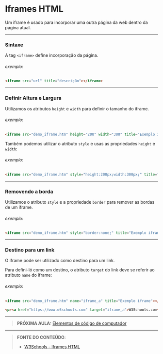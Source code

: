 # Iframes HTML

Um iframe é usado para incorporar uma outra página da web dentro da página atual. 

---

### Sintaxe 

A tag `<iframe>` define incorporação da página. 

###### exemplo:

``` html
<iframe src="url" title="descrição"></iframe>
```

---

### Definir Altura e Largura

Utilizamos os atributos `height` e `width` para definir o tamanho do iframe.

###### exemplo:

``` html
<iframe src="demo_iframe.htm" height="200" width="300" title="Exemplo iframe"></iframe>
```

Também podemos utilizar o atributo `style` e usas as propriedades `height` e `width`:

###### exemplo:

``` html
<iframe src="demo_iframe.htm" style="height:200px;width:300px;" title="Exemplo iframe"></iframe>
```

---

### Removendo a borda

Utilizamos o atributo `style` e a propriedade `border` para remover as bordas de um iframe.

###### exemplo:

``` html
<iframe src="demo_iframe.htm" style="border:none;" title="Exemplo iframe"></iframe>
```

---

### Destino para um link

O iframe pode ser utilizado como destino para um link. 

Para defini-ló como um destino, o atributo `target` do link deve se referir ao atributo `name` do iframe:

###### exemplo:

```html
<iframe src="demo_iframe.htm" name="iframe_a" title="Exemplo iframe"></iframe>

<p><a href="https://www.w3schools.com" target="iframe_a">W3Schools.com</a></p>
```

***

> **PRÓXIMA AULA:** [Elementos de código de computador](../8.2-elementos-de-codigo-de-computador)

***


> **FONTE DO CONTEÚDO**:
>
> - [W3Schools - Iframes HTML](https://www.w3schools.com/html/html_iframe.asp)